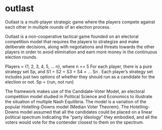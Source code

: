 # outlast
Outlast is a multi-player strategic game where the players compete against each other in multiple rounds of an election process.

Outlast is a non-cooperative tactical game founded on an electoral competition model that requires the players to strategize and make deliberate decisions, along with negotiations and threats towards the other players in order to avoid elimination and earn more money in the continuous election rounds.

Players = {1, 2, 3, 4, 5, … n}, where n >= 5
For each player, there is a pure strategy set Sp, and S1 = S2 = S3 = S4 = … Sn . Each player’s strategy set includes just two options of whether they should run as a candidate for the election or not. 
Sp = {run, not run}

The framework makes use of the Candidate-Voter Model, an electoral competition model studied in Political Science and Economics to illustrate the situation of multiple Nash Equilibria. The model is a variation of the popular Hotelling-Downs model (Median Voter Theorem). The Hotelling-Downs model assumed that all the candidates could be placed on a linear political spectrum indicating the “party ideology” they embodied, and all the voters would vote for the contender closest to them on the spectrum.
